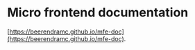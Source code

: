 # Micro frontend documentation

[https://beerendramc.github.io/mfe-doc](https://beerendramc.github.io/mfe-doc).
